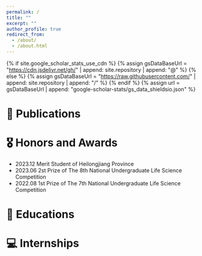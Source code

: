 ```yaml
---
permalink: /
title: ""
excerpt: ""
author_profile: true
redirect_from: 
  - /about/
  - /about.html
---
```


{% if site.google_scholar_stats_use_cdn %}
{% assign gsDataBaseUrl = "https://cdn.jsdelivr.net/gh/" | append: site.repository | append: "@" %}
{% else %}
{% assign gsDataBaseUrl = "https://raw.githubusercontent.com/" | append: site.repository | append: "/" %}
{% endif %}
{% assign url = gsDataBaseUrl | append: "google-scholar-stats/gs_data_shieldsio.json" %}

<span class='anchor' id='about-me'></span>

</span></strong></a> 

# 📝 Publications 



# 🎖 Honors and Awards
- 2023.12 Merit Student of Heilongjiang Province
- 2023.06 2st Prize of The 8th National Undergraduate Life Science Competition
- 2022.08 1st Prize of The 7th National Undergraduate Life Science Competition
# 📖 Educations

# 💻 Internships
